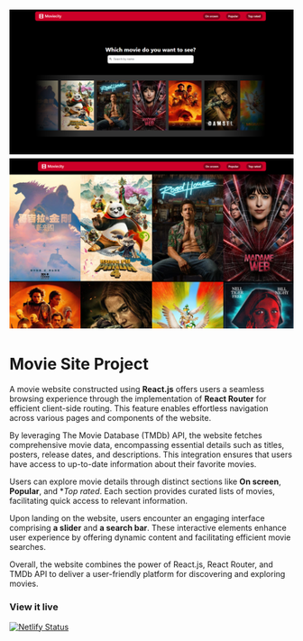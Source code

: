 <h1 align="center">
  <a href="">
    <img src="/src/assets/launch-page.png" alt="Project Banner Image">
  </a>
  <a href="">
    <img src="/src/assets/preview.png" alt="Project Banner Image">
  </a>
</h1>

# Movie Site Project

A movie website constructed using **React.js** offers users a seamless browsing experience through the implementation of **React Router** for efficient client-side routing. This feature enables effortless navigation across various pages and components of the website.

By leveraging The Movie Database (TMDb) API, the website fetches comprehensive movie data, encompassing essential details such as titles, posters, release dates, and descriptions. This integration ensures that users have access to up-to-date information about their favorite movies.

Users can explore movie details through distinct sections like **On screen**, **Popular**, and \*_Top rated_. Each section provides curated lists of movies, facilitating quick access to relevant information.

Upon landing on the website, users encounter an engaging interface comprising **a slider** and **a search bar**. These interactive elements enhance user experience by offering dynamic content and facilitating efficient movie searches.

Overall, the website combines the power of React.js, React Router, and TMDb API to deliver a user-friendly platform for discovering and exploring movies.

### View it live

[![Netlify Status](https://api.netlify.com/api/v1/badges/40529ee4-6a23-44bb-8cb7-77a33ec51c43/deploy-status)](https://app.netlify.com/sites/yifan-movie-website/deploys)
